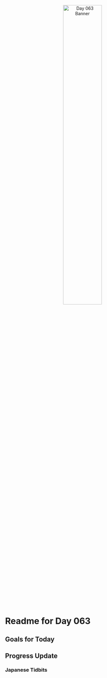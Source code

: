 <div align="center">
 <img src="../..Images/image_063.jpg" alt="Day 063 Banner" width="50%">
</div>

# Readme for Day 063

## Goals for Today

## Progress Update

### Japanese Tidbits

